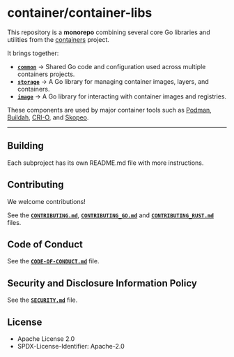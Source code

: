 # container/container-libs

This repository is a **monorepo** combining several core Go libraries and utilities from the [containers](https://github.com/containers) project.  

It brings together:  

- **[`common`](./common/)** → Shared Go code and configuration used across multiple containers projects.  
- **[`storage`](./storage/)** → A Go library for managing container images, layers, and containers.  
- **[`image`](./image/)** → A Go library for interacting with container images and registries.  

These components are used by major container tools such as [Podman](https://github.com/containers/podman), [Buildah](https://github.com/containers/buildah), [CRI-O](https://github.com/cri-o/cri-o), and [Skopeo](https://github.com/containers/skopeo).


---

## Building

Each subproject has its own README.md file with more instructions.

## Contributing

We welcome contributions!

See the **[`CONTRIBUTING.md`](CONTRIBUTING.md)**, **[`CONTRIBUTING_GO.md`](CONTRIBUTING_GO.md)** and **[`CONTRIBUTING_RUST.md`](CONTRIBUTING_RUST.md)** files.

## Code of Conduct

See the **[`CODE-OF-CONDUCT.md`](CODE-OF-CONDUCT.md)** file.

## Security and Disclosure Information Policy

See the **[`SECURITY.md`](SECURITY.md)** file.


## License

- Apache License 2.0
- SPDX-License-Identifier: Apache-2.0

